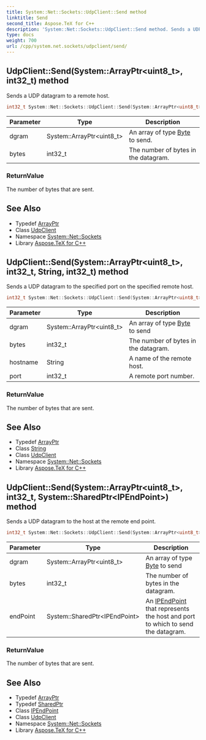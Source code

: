 ```yaml
---
title: System::Net::Sockets::UdpClient::Send method
linktitle: Send
second_title: Aspose.TeX for C++
description: 'System::Net::Sockets::UdpClient::Send method. Sends a UDP datagram to a remote host in C++.'
type: docs
weight: 700
url: /cpp/system.net.sockets/udpclient/send/
---
```

## UdpClient::Send(System::ArrayPtr\<uint8_t\>, int32_t) method


Sends a UDP datagram to a remote host.

```cpp
int32_t System::Net::Sockets::UdpClient::Send(System::ArrayPtr<uint8_t> dgram, int32_t bytes)
```


| Parameter | Type | Description |
| --- | --- | --- |
| dgram | System::ArrayPtr\<uint8_t\> | An array of type [Byte](../../../system/byte/) to send. |
| bytes | int32_t | The number of bytes in the datagram. |

### ReturnValue

The number of bytes that are sent.

## See Also

* Typedef [ArrayPtr](../../../system/arrayptr/)
* Class [UdpClient](../)
* Namespace [System::Net::Sockets](../../)
* Library [Aspose.TeX for C++](../../../)
## UdpClient::Send(System::ArrayPtr\<uint8_t\>, int32_t, String, int32_t) method


Sends a UDP datagram to the specified port on the specified remote host.

```cpp
int32_t System::Net::Sockets::UdpClient::Send(System::ArrayPtr<uint8_t> dgram, int32_t bytes, String hostname, int32_t port)
```


| Parameter | Type | Description |
| --- | --- | --- |
| dgram | System::ArrayPtr\<uint8_t\> | An array of type [Byte](../../../system/byte/) to send |
| bytes | int32_t | The number of bytes in the datagram. |
| hostname | String | A name of the remote host. |
| port | int32_t | A remote port number. |

### ReturnValue

The number of bytes that are sent.

## See Also

* Typedef [ArrayPtr](../../../system/arrayptr/)
* Class [String](../../../system/string/)
* Class [UdpClient](../)
* Namespace [System::Net::Sockets](../../)
* Library [Aspose.TeX for C++](../../../)
## UdpClient::Send(System::ArrayPtr\<uint8_t\>, int32_t, System::SharedPtr\<IPEndPoint\>) method


Sends a UDP datagram to the host at the remote end point.

```cpp
int32_t System::Net::Sockets::UdpClient::Send(System::ArrayPtr<uint8_t> dgram, int32_t bytes, System::SharedPtr<IPEndPoint> endPoint)
```


| Parameter | Type | Description |
| --- | --- | --- |
| dgram | System::ArrayPtr\<uint8_t\> | An array of type [Byte](../../../system/byte/) to send |
| bytes | int32_t | The number of bytes in the datagram. |
| endPoint | System::SharedPtr\<IPEndPoint\> | An [IPEndPoint](../../../system.net/ipendpoint/) that represents the host and port to which to send the datagram. |

### ReturnValue

The number of bytes that are sent.

## See Also

* Typedef [ArrayPtr](../../../system/arrayptr/)
* Typedef [SharedPtr](../../../system/sharedptr/)
* Class [IPEndPoint](../../../system.net/ipendpoint/)
* Class [UdpClient](../)
* Namespace [System::Net::Sockets](../../)
* Library [Aspose.TeX for C++](../../../)

